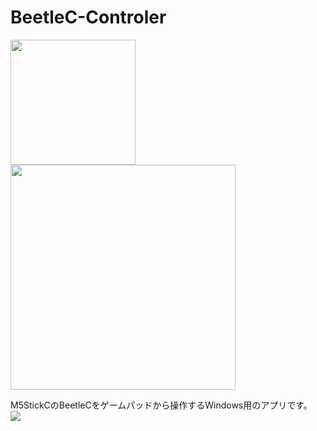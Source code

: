 # BeetleC-Controler
<IMG WIDTH=200 SRC="https://user-images.githubusercontent.com/54971000/67201244-d0392100-f440-11e9-9dbd-0af2e0747e67.jpg"><IMG WIDTH=360 SRC="https://user-images.githubusercontent.com/54971000/67201172-a67ffa00-f440-11e9-93c0-99e49043aca7.JPG"><BR>

M5StickCのBeetleCをゲームパッドから操作するWindows用のアプリです。<BR>
<IMG SRC="https://user-images.githubusercontent.com/54971000/67200955-15108800-f440-11e9-8f3d-fb2a0cbe0e4d.jpg"><BR>

